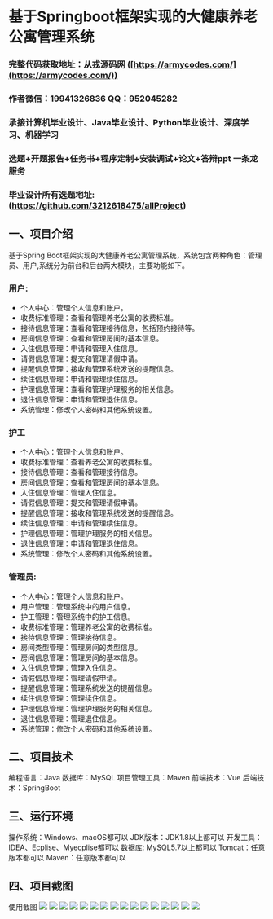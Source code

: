 基于Springboot框架实现的大健康养老公寓管理系统
=
###  完整代码获取地址：从戎源码网 ([https://armycodes.com/](https://armycodes.com/))
###  作者微信：19941326836  QQ：952045282 
###  承接计算机毕业设计、Java毕业设计、Python毕业设计、深度学习、机器学习
###  选题+开题报告+任务书+程序定制+安装调试+论文+答辩ppt 一条龙服务
###  毕业设计所有选题地址:(https://github.com/3212618475/allProject)


一、项目介绍
---
基于Spring Boot框架实现的大健康养老公寓管理系统，系统包含两种角色：管理员、用户,系统分为前台和后台两大模块，主要功能如下。
### 用户:
- 个人中心：管理个人信息和账户。
- 收费标准管理：查看和管理养老公寓的收费标准。
- 接待信息管理：查看和管理接待信息，包括预约接待等。
- 房间信息管理：查看和管理房间的基本信息。
- 入住信息管理：申请和管理入住信息。
- 请假信息管理：提交和管理请假申请。
- 提醒信息管理：接收和管理系统发送的提醒信息。
- 续住信息管理：申请和管理续住信息。
- 护理信息管理：查看和管理护理服务的相关信息。
- 退住信息管理：申请和管理退住信息。
- 系统管理：修改个人密码和其他系统设置。
### 护工
- 个人中心：管理个人信息和账户。
- 收费标准管理：查看养老公寓的收费标准。
- 接待信息管理：查看和管理接待信息。
- 房间信息管理：查看和管理房间的基本信息。
- 入住信息管理：管理入住信息。
- 请假信息管理：提交和管理请假申请。
- 提醒信息管理：接收和管理系统发送的提醒信息。
- 续住信息管理：申请和管理续住信息。
- 护理信息管理：管理护理服务的相关信息。
- 退住信息管理：申请和管理退住信息。
- 系统管理：修改个人密码和其他系统设置。

  
### 管理员:
- 个人中心：管理个人信息和账户。
- 用户管理：管理系统中的用户信息。
- 护工管理：管理系统中的护工信息。
- 收费标准管理：管理养老公寓的收费标准。
- 接待信息管理：管理接待信息。
- 房间类型管理：管理房间的类型信息。
- 房间信息管理：管理房间的基本信息。
- 入住信息管理：管理入住信息。
- 请假信息管理：管理请假申请。
- 提醒信息管理：管理系统发送的提醒信息。
- 续住信息管理：管理续住信息。
- 护理信息管理：管理护理服务的相关信息。
- 退住信息管理：管理退住信息。
- 系统管理：修改个人密码和其他系统设置。

二、项目技术
---
编程语言：Java
数据库：MySQL
项目管理工具：Maven
前端技术：Vue
后端技术：SpringBoot

三、运行环境
---
操作系统：Windows、macOS都可以
JDK版本：JDK1.8以上都可以
开发工具：IDEA、Ecplise、Myecplise都可以
数据库: MySQL5.7以上都可以
Tomcat：任意版本都可以
Maven：任意版本都可以

四、项目截图
---
使用截图
![](image/1.png)
![](image/2.png)
![](image/3.png)
![](image/4.png)
![](image/5.png)
![](image/6.png)
![](image/7.png)
![](image/8.png)
![](image/9.png)
![](image/10.png)
![](image/11.png)
![](image/12.png)
![](image/13.png)
![](image/14.png)
![](image/15.png)
![](image/16.png)
